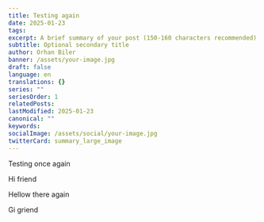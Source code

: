 ```yaml
---
title: Testing again
date: 2025-01-23
tags: 
excerpt: A brief summary of your post (150-160 characters recommended)
subtitle: Optional secondary title
author: Orhan Biler
banner: /assets/your-image.jpg
draft: false
language: en
translations: {}
series: ""
seriesOrder: 1
relatedPosts: 
lastModified: 2025-01-23
canonical: ""
keywords: 
socialImage: /assets/social/your-image.jpg
twitterCard: summary_large_image
---
```

Testing once again

Hi friend



Hellow there again

Gi griend


